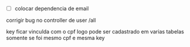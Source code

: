 - [ ] colocar dependencia de email


corrigir bug no controller de user /all


 key ficar vinculda com o cpf logo pode ser cadastrado em varias tabelas somente se foi mesmo cpf e mesma key 